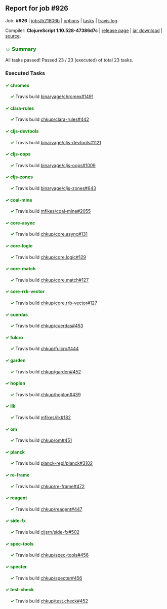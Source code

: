 ## Report for job #926

Job: **#926** | [jobs/b21806b](https://github.com/cljs-oss/canary/commit/b21806baa0f64a798d95f889834df6a1214d4cd0) | [options](options.edn) | [tasks](tasks.edn) | [travis log](https://travis-ci.org/cljs-oss/canary/builds/532644497).

Compiler: **ClojureScript 1.10.528-47386d7c** | [release page](https://github.com/cljs-oss/canary/releases/tag/r1.10.528-47386d7c) | [jar download](https://github.com/cljs-oss/canary/releases/download/r1.10.528-47386d7c/clojurescript-1.10.528-47386d7c.jar) | [source](https://github.com/clojure/clojurescript/commit/47386d7c03e6fc36dc4f0145bd62377802ac1c02).

### <b style='color:green'>☺ Summary</b>

All tasks passed! Passed 23 / 23 (executed) of total 23 tasks.

### Executed Tasks

#### <b style='color:green'>&#x2713; chromex</b>
&nbsp;&nbsp;&nbsp;&nbsp;<b style='color:green'>&#x2713;</b> Travis build [binaryage/chromex#1491](https://travis-ci.org/binaryage/chromex/builds/532645075)<br>

#### <b style='color:green'>&#x2713; clara-rules</b>
&nbsp;&nbsp;&nbsp;&nbsp;<b style='color:green'>&#x2713;</b> Travis build [chkup/clara-rules#442](https://travis-ci.org/chkup/clara-rules/builds/532645077)<br>

#### <b style='color:green'>&#x2713; cljs-devtools</b>
&nbsp;&nbsp;&nbsp;&nbsp;<b style='color:green'>&#x2713;</b> Travis build [binaryage/cljs-devtools#1121](https://travis-ci.org/binaryage/cljs-devtools/builds/532645079)<br>

#### <b style='color:green'>&#x2713; cljs-oops</b>
&nbsp;&nbsp;&nbsp;&nbsp;<b style='color:green'>&#x2713;</b> Travis build [binaryage/cljs-oops#1009](https://travis-ci.org/binaryage/cljs-oops/builds/532645083)<br>

#### <b style='color:green'>&#x2713; cljs-zones</b>
&nbsp;&nbsp;&nbsp;&nbsp;<b style='color:green'>&#x2713;</b> Travis build [binaryage/cljs-zones#643](https://travis-ci.org/binaryage/cljs-zones/builds/532645089)<br>

#### <b style='color:green'>&#x2713; coal-mine</b>
&nbsp;&nbsp;&nbsp;&nbsp;<b style='color:green'>&#x2713;</b> Travis build [mfikes/coal-mine#2055](https://travis-ci.org/mfikes/coal-mine/builds/532645091)<br>

#### <b style='color:green'>&#x2713; core-async</b>
&nbsp;&nbsp;&nbsp;&nbsp;<b style='color:green'>&#x2713;</b> Travis build [chkup/core.async#131](https://travis-ci.org/chkup/core.async/builds/532645097)<br>

#### <b style='color:green'>&#x2713; core-logic</b>
&nbsp;&nbsp;&nbsp;&nbsp;<b style='color:green'>&#x2713;</b> Travis build [chkup/core.logic#129](https://travis-ci.org/chkup/core.logic/builds/532645108)<br>

#### <b style='color:green'>&#x2713; core-match</b>
&nbsp;&nbsp;&nbsp;&nbsp;<b style='color:green'>&#x2713;</b> Travis build [chkup/core.match#127](https://travis-ci.org/chkup/core.match/builds/532645110)<br>

#### <b style='color:green'>&#x2713; core-rrb-vector</b>
&nbsp;&nbsp;&nbsp;&nbsp;<b style='color:green'>&#x2713;</b> Travis build [chkup/core.rrb-vector#127](https://travis-ci.org/chkup/core.rrb-vector/builds/532645117)<br>

#### <b style='color:green'>&#x2713; cuerdas</b>
&nbsp;&nbsp;&nbsp;&nbsp;<b style='color:green'>&#x2713;</b> Travis build [chkup/cuerdas#453](https://travis-ci.org/chkup/cuerdas/builds/532645231)<br>

#### <b style='color:green'>&#x2713; fulcro</b>
&nbsp;&nbsp;&nbsp;&nbsp;<b style='color:green'>&#x2713;</b> Travis build [chkup/fulcro#444](https://travis-ci.org/chkup/fulcro/builds/532645191)<br>

#### <b style='color:green'>&#x2713; garden</b>
&nbsp;&nbsp;&nbsp;&nbsp;<b style='color:green'>&#x2713;</b> Travis build [chkup/garden#452](https://travis-ci.org/chkup/garden/builds/532645319)<br>

#### <b style='color:green'>&#x2713; hoplon</b>
&nbsp;&nbsp;&nbsp;&nbsp;<b style='color:green'>&#x2713;</b> Travis build [chkup/hoplon#439](https://travis-ci.org/chkup/hoplon/builds/532645229)<br>

#### <b style='color:green'>&#x2713; ilk</b>
&nbsp;&nbsp;&nbsp;&nbsp;<b style='color:green'>&#x2713;</b> Travis build [mfikes/ilk#182](https://travis-ci.org/mfikes/ilk/builds/532645268)<br>

#### <b style='color:green'>&#x2713; om</b>
&nbsp;&nbsp;&nbsp;&nbsp;<b style='color:green'>&#x2713;</b> Travis build [chkup/om#451](https://travis-ci.org/chkup/om/builds/532645288)<br>

#### <b style='color:green'>&#x2713; planck</b>
&nbsp;&nbsp;&nbsp;&nbsp;<b style='color:green'>&#x2713;</b> Travis build [planck-repl/planck#3102](https://travis-ci.org/planck-repl/planck/builds/532645312)<br>

#### <b style='color:green'>&#x2713; re-frame</b>
&nbsp;&nbsp;&nbsp;&nbsp;<b style='color:green'>&#x2713;</b> Travis build [chkup/re-frame#472](https://travis-ci.org/chkup/re-frame/builds/532645283)<br>

#### <b style='color:green'>&#x2713; reagent</b>
&nbsp;&nbsp;&nbsp;&nbsp;<b style='color:green'>&#x2713;</b> Travis build [chkup/reagent#447](https://travis-ci.org/chkup/reagent/builds/532645300)<br>

#### <b style='color:green'>&#x2713; side-fx</b>
&nbsp;&nbsp;&nbsp;&nbsp;<b style='color:green'>&#x2713;</b> Travis build [cljsrn/side-fx#502](https://travis-ci.org/cljsrn/side-fx/builds/532645369)<br>

#### <b style='color:green'>&#x2713; spec-tools</b>
&nbsp;&nbsp;&nbsp;&nbsp;<b style='color:green'>&#x2713;</b> Travis build [chkup/spec-tools#456](https://travis-ci.org/chkup/spec-tools/builds/532645404)<br>

#### <b style='color:green'>&#x2713; specter</b>
&nbsp;&nbsp;&nbsp;&nbsp;<b style='color:green'>&#x2713;</b> Travis build [chkup/specter#456](https://travis-ci.org/chkup/specter/builds/532645362)<br>

#### <b style='color:green'>&#x2713; test-check</b>
&nbsp;&nbsp;&nbsp;&nbsp;<b style='color:green'>&#x2713;</b> Travis build [chkup/test.check#452](https://travis-ci.org/chkup/test.check/builds/532645411)<br>
